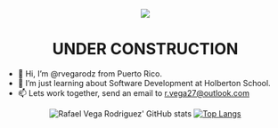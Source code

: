 <div align=center>

![](https://media.giphy.com/media/ck5P0ZO7Kmr6IeLFuF/giphy.gif)
# UNDER CONSTRUCTION

<div align="left">

- 👋 Hi, I’m @rvegarodz from Puerto Rico.
- 👀 I’m just learning about Software Development at Holberton School.
- 📫 Lets work together, send an email to r.vega27@outlook.com

</div>
 
![Rafael Vega Rodriguez' GitHub stats](https://github-readme-stats.vercel.app/api?username=rvegarodz&show_icons=true&hide=contribs&theme=flag-india)
[![Top Langs](https://github-readme-stats.vercel.app/api/top-langs/?username=rvegarodz&theme=flag-india)](https://github.com/anuraghazra/github-readme-stats)
 
<!---
rvegarodz/rvegarodz is a ✨ special ✨ repository because its `README.md` (this file) appears on your GitHub profile.
You can click the Preview link to take a look at your changes.
--->
